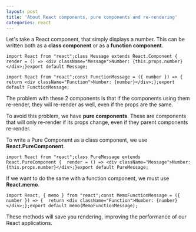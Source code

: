 ```yaml
---
layout: post
title: 'About React components, pure components and re-rendering'
categories: react
---
```

Let's take a React component, that simply displays a number. This can be written both as a **class component** or as a **function component**.

```
import React from "react";class Message extends React.Component {  render = () => <div className="Message">Number: {this.props.number}</div>;}export default Message;
```

```
import React from "react";const FunctionMessage = ({ number }) => {  return <div className="Function">Number: {number}</div>;};export default FunctionMessage;
```

The problem with these 2 components is that if the components using them re-render, they will re-render as well, even if the props are the same.

To avoid this problem, we have **pure components**. These are components that will only re-render if its props change, even if they parent components re-render.

To write a Pure Component as a class component, we use **React.PureComponent**.

```
import React from "react";class PureMessage extends React.PureComponent {  render = () => <div className="Message">Number: {this.props.number}</div>;}export default PureMessage;
```

If we want to do the same with a function component, we must use **React.memo**.

```
import React, { memo } from "react";const MemoFunctionMessage = ({ number }) => {  return <div className="Function">Number: {number}</div>;};export default memo(MemoFunctionMessage);
```

These methods will save you rendering, improving the performance of our React applications.
